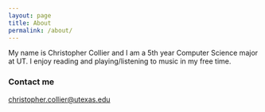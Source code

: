 ```yaml
---
layout: page
title: About
permalink: /about/
---
```


My name is Christopher Collier and I am a 5th year Computer Science major at UT. I enjoy reading and playing/listening to music in my free time.

### Contact me

[christopher.collier@utexas.edu](mailto:christopher.collier@utexas.edu)
